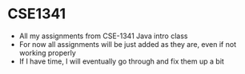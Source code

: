 # CSE1341

* All my assignments from CSE-1341 Java intro class
* For now all assignments will be just added as they are, even if not working properly
* If I have time, I will eventually go through and fix them up a bit
